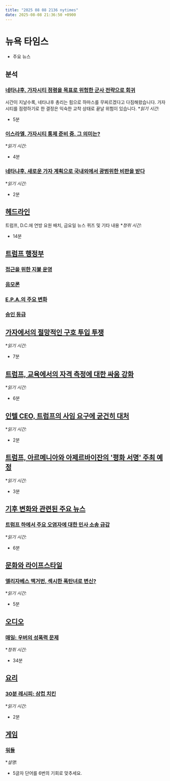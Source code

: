 ```yaml
---
title: "2025 08 08 2136 nytimes"
date: 2025-08-08 21:36:50 +0900
---
```


# 뉴욕 타임스
- 주요 뉴스

## 분석

### [네타냐후, 가자시티 점령을 목표로 위험한 군사 전략으로 회귀](https://www.nytimes.com/2025/08/08/world/middleeast/israel-gaza-city-capture-netanyahu-hamas.html)
시간이 지날수록, 네타냐후 총리는 힘으로 하마스를 무찌르겠다고 다짐해왔습니다. 가자시티를 점령하기로 한 결정은 익숙한 교착 상태로 끝날 위험이 있습니다. **읽기 시간:*
* 5분
### [이스라엘, 가자시티 통제 준비 중. 그 의미는?](https://www.nytimes.com/2025/08/08/world/middleeast/israel-gaza-city-taking-control.html)
**읽기 시간:*
* 4분
### [네타냐후, 새로운 가자 계획으로 국내외에서 광범위한 비판을 받다](https://www.nytimes.com/2025/08/08/world/middleeast/israel-gaza-netanyahu.html)
**읽기 시간:*
* 2분
## [헤드라인](https://www.nytimes.com/2025/08/08/podcasts/the-headlines/israel-gaza-trump-federal-agents-dc.html)
트럼프, D.C.에 연방 요원 배치, 금요일 뉴스 퀴즈 및 기타 내용 **청취 시간:*
* 14분
## [트럼프 행정부](https://www.nytimes.com/2025/08/02/us/politics/donor-list-suggests-scale-of-trumps-pay-for-access-operation.html)

### [접근을 위한 지불 운영](https://www.nytimes.com/2025/08/02/us/politics/donor-list-suggests-scale-of-trumps-pay-for-access-operation.html)

### [음모론](https://www.nytimes.com/2025/07/26/us/politics/trump-epstein-obama-conspiracies.html)

### [E.P.A.의 주요 변화](https://www.nytimes.com/2025/08/03/climate/trump-epa-endangerment-finding-climate-change.html)

### [승인 등급](https://www.nytimes.com/interactive/polls/donald-trump-approval-rating-polls.html)

## [가자에서의 절망적인 구호 투입 투쟁](https://www.nytimes.com/2025/08/08/world/middleeast/gaza-hunger-israel-aid.html)
**읽기 시간:*
* 7분
## [트럼프, 교육에서의 자격 측정에 대한 싸움 강화](https://www.nytimes.com/2025/08/08/us/trump-merit-affirmative-action-colleges.html)
**읽기 시간:*
* 6분
## [인텔 CEO, 트럼프의 사임 요구에 굳건히 대처](https://www.nytimes.com/2025/08/08/business/intel-ceo-trump.html)
**읽기 시간:*
* 2분
## [트럼프, 아르메니아와 아제르바이잔의 '평화 서명' 주최 예정](https://www.nytimes.com/2025/08/08/world/europe/trump-armenia-azerbaijan-peace-signing.html)
**읽기 시간:*
* 3분
## [기후 변화와 관련된 주요 뉴스](https://www.nytimes.com/2025/08/08/climate/pollution-civil-cases-epa-trump.html)

### [트럼프 하에서 주요 오염자에 대한 민사 소송 급감](https://www.nytimes.com/2025/08/08/climate/pollution-civil-cases-epa-trump.html)
**읽기 시간:*
* 6분
## [문화와 라이프스타일](https://www.nytimes.com/2025/08/07/theater/downton-abbey-elizabeth-mcgovern-ava-gardner.html)

### [엘리자베스 맥거번, 섹시한 폭탄녀로 변신?](https://www.nytimes.com/2025/08/07/theater/downton-abbey-elizabeth-mcgovern-ava-gardner.html)
**읽기 시간:*
* 5분
## [오디오](https://www.nytimes.com/2025/08/08/podcasts/the-daily/uber-sexual-assault.html)

### [매일: 우버의 성폭력 문제](https://www.nytimes.com/2025/08/08/podcasts/the-daily/uber-sexual-assault.html)
**청취 시간:*
* 34분
## [요리](https://cooking.nytimes.com/)

### [30분 레시피: 삼컵 치킨](https://cooking.nytimes.com/recipes/1017456-three-cup-chicken)
**읽기 시간:*
* 2분
## [게임](https://www.nytimes.com/games/)

### [워들](https://www.nytimes.com/games/wordle/index.html)
**설명:*
* 5글자 단어를 6번의 기회로 맞추세요.